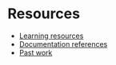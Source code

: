 # Resources

- [Learning resources](learning-resources.md)
- [Documentation references](doc-references____.md)
- [Past work](past-work.md)
